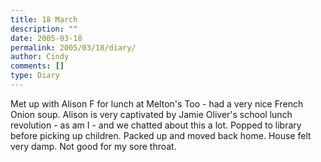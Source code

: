 ```yaml
---
title: 18 March
description: ""
date: 2005-03-18
permalink: 2005/03/18/diary/
author: Cindy
comments: []
type: Diary
---
```


Met up with Alison F for lunch at Melton's Too - had a very nice French Onion soup. Alison is very captivated by Jamie Oliver's school lunch revolution - as am I - and we chatted about this a lot. Popped to library before picking up children. Packed up and moved back home. House felt very damp. Not good for my sore throat.
